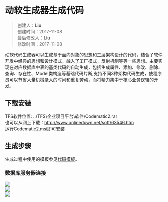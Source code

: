 # 动软生成器生成代码
>创建人：**Liu**  
>创建时间：2017-11-08    
>最后修改人：**Liu**  
>修改时间：2017-11-08     

动软代码生成器可以生成基于面向对象的思想和三层架构设计的代码，结合了软件开发中经典的思想和设计模式，融入了工厂模式，反射机制等等一些思想。主要实现在对应数据库中表的基类代码的自动生成，包括生成属性、添加、修改、删除、查询、存在性、Model类构造等基础代码片断,支持不同3种架构代码生成，使程序员可以节省大量机械录入的时间和重复劳动，而将精力集中于核心业务逻辑的开发。     

## 下载安装

TFS软件位置: ..\TFS\企业项目平台\软件\Codematic2.rar  
也可以从网上下载：http://www.onlinedown.net/soft/63546.htm  
运行Codematic2.msi即可安装  

## 生成步骤

生成过程中使用的模板参见[代码模板](?file=002-后端开发参考/11-代码模板 "代码模板")。  

### 数据库服务器连接  

![](assets/002/12-1510141810000.png)  
![](assets/002/12-1510141855000.png)  
![](assets/002/12-1510141905000.png)  




